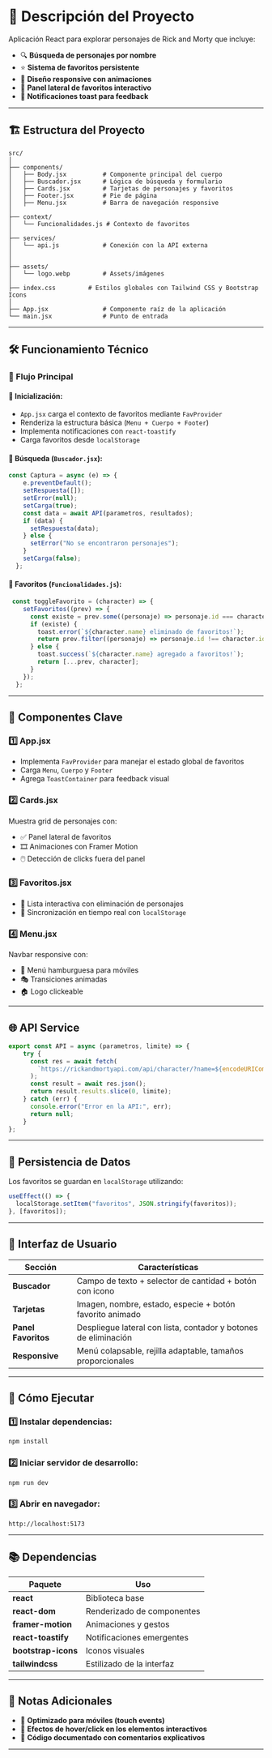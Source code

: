 # 📌 Descripción del Proyecto
Aplicación React para explorar personajes de Rick and Morty que incluye:

- 🔍 **Búsqueda de personajes por nombre**
- ⭐ **Sistema de favoritos persistente**
- 📱 **Diseño responsive con animaciones**
- 📌 **Panel lateral de favoritos interactivo**
- 🔔 **Notificaciones toast para feedback**


---

## 🏗️ Estructura del Proyecto
```
src/
│
├── components/
│   ├── Body.jsx          # Componente principal del cuerpo
│   ├── Buscador.jsx      # Lógica de búsqueda y formulario
│   ├── Cards.jsx         # Tarjetas de personajes y favoritos
│   ├── Footer.jsx        # Pie de página
│   ├── Menu.jsx          # Barra de navegación responsive
│
├── context/
│   └── Funcionalidades.js # Contexto de favoritos 
│
├── services/
│   └── api.js            # Conexión con la API externa
│
│
├── assets/
│   └── logo.webp         # Assets/imágenes
│
├── index.css         # Estilos globales con Tailwind CSS y Bootstrap Icons
│
├── App.jsx               # Componente raíz de la aplicación
└── main.jsx              # Punto de entrada
```

---

## 🛠️ Funcionamiento Técnico

### 🔄 Flujo Principal
#### 🔹 **Inicialización:**
- `App.jsx` carga el contexto de favoritos mediante `FavProvider`
- Renderiza la estructura básica (`Menu + Cuerpo + Footer`)
- Implementa notificaciones con `react-toastify`
- Carga favoritos desde `localStorage`

#### 🔹 **Búsqueda (`Buscador.jsx`):**
```javascript
const Captura = async (e) => {
    e.preventDefault();
    setRespuesta([]);
    setError(null);
    setCarga(true);
    const data = await API(parametros, resultados);
    if (data) {
      setRespuesta(data);
    } else {
      setError("No se encontraron personajes");
    }
    setCarga(false);
  };
```

#### 🔹 **Favoritos (`Funcionalidades.js`):**
```javascript
 const toggleFavorito = (character) => {
    setFavoritos((prev) => {
      const existe = prev.some((personaje) => personaje.id === character.id);
      if (existe) {
        toast.error(`${character.name} eliminado de favoritos!`);
        return prev.filter((personaje) => personaje.id !== character.id);
      } else {
        toast.success(`${character.name} agregado a favoritos!`);
        return [...prev, character];
      }
    });
  };
```

---

## 🧩 Componentes Clave

### 1️⃣ **App.jsx**
- Implementa `FavProvider` para manejar el estado global de favoritos
- Carga `Menu`, `Cuerpo` y `Footer`
- Agrega `ToastContainer` para feedback visual

### 2️⃣ **Cards.jsx**
Muestra grid de personajes con:
- ✅ Panel lateral de favoritos
- 🎞️ Animaciones con Framer Motion
- 🖱️ Detección de clicks fuera del panel


### 3️⃣ **Favoritos.jsx**
- 📜 Lista interactiva con eliminación de personajes
- 🔄 Sincronización en tiempo real con `localStorage`

### 4️⃣ **Menu.jsx**
Navbar responsive con:
- 🍔 Menú hamburguesa para móviles
- 🎭 Transiciones animadas
- 🏠 Logo clickeable

---

## 🌐 API Service
```javascript
export const API = async (parametros, limite) => {
    try {
      const res = await fetch(
        `https://rickandmortyapi.com/api/character/?name=${encodeURIComponent(parametros)}`
      );
      const result = await res.json();
      return result.results.slice(0, limite);
    } catch (err) {
      console.error("Error en la API:", err);
      return null;
    }
};
```

---

## 💾 Persistencia de Datos
Los favoritos se guardan en `localStorage` utilizando:
```javascript
useEffect(() => {
  localStorage.setItem("favoritos", JSON.stringify(favoritos));
}, [favoritos]);
```

---

## 🎨 Interfaz de Usuario

| Sección       | Características |
|--------------|----------------|
| **Buscador**  | Campo de texto + selector de cantidad + botón con icono |
| **Tarjetas**  | Imagen, nombre, estado, especie + botón favorito animado |
| **Panel Favoritos**  | Despliegue lateral con lista, contador y botones de eliminación |
| **Responsive**  | Menú colapsable, rejilla adaptable, tamaños proporcionales |

---

## 🚀 Cómo Ejecutar
### 1️⃣ **Instalar dependencias:**
```bash
npm install
```
### 2️⃣ **Iniciar servidor de desarrollo:**
```bash
npm run dev
```
### 3️⃣ **Abrir en navegador:**
```
http://localhost:5173
```

---

## 📚 Dependencias

| Paquete          | Uso |
|-----------------|-------------------------------|
| **react**       | Biblioteca base |
| **react-dom**   | Renderizado de componentes |
| **framer-motion** | Animaciones y gestos |
| **react-toastify** | Notificaciones emergentes |
| **bootstrap-icons** | Iconos visuales |
| **tailwindcss**  | Estilizado de la interfaz |

---

## 📝 Notas Adicionales
- 📱 **Optimizado para móviles (touch events)**
- 🎨 **Efectos de hover/click en los elementos interactivos**
- 📝 **Código documentado con comentarios explicativos**
---



